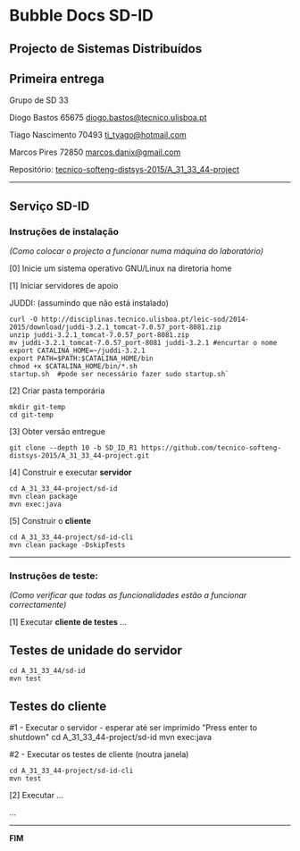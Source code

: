 # Bubble Docs SD-ID
## Projecto de Sistemas Distribuídos ##

## Primeira entrega ##

Grupo de SD 33

Diogo Bastos	65675 diogo.bastos@tecnico.ulisboa.pt 

Tiago Nascimento 70493	ti_tyago@hotmail.com

Marcos Pires 	 72850	marcos.danix@gmail.com



Repositório:
[tecnico-softeng-distsys-2015/A_31_33_44-project](https://github.com/tecnico-softeng-distsys-2015/A_31_33_44-project/)


-------------------------------------------------------------------------------

## Serviço SD-ID

### Instruções de instalação 
*(Como colocar o projecto a funcionar numa máquina do laboratório)*

[0] Inicie um sistema operativo GNU/Linux na diretoria home

[1] Iniciar servidores de apoio

JUDDI: (assumindo que não está instalado)

    curl -O http://disciplinas.tecnico.ulisboa.pt/leic-sod/2014-2015/download/juddi-3.2.1_tomcat-7.0.57_port-8081.zip
    unzip juddi-3.2.1_tomcat-7.0.57_port-8081.zip
    mv juddi-3.2.1_tomcat-7.0.57_port-8081 juddi-3.2.1 #encurtar o nome
    export CATALINA_HOME=~/juddi-3.2.1
    export PATH=$PATH:$CATALINA_HOME/bin
    chmod +x $CATALINA_HOME/bin/*.sh
    startup.sh  #pode ser necessário fazer sudo startup.sh`

[2] Criar pasta temporária

    mkdir git-temp
    cd git-temp

[3] Obter versão entregue

    git clone --depth 10 -b SD_ID_R1 https://github.com/tecnico-softeng-distsys-2015/A_31_33_44-project.git

[4] Construir e executar **servidor**

    cd A_31_33_44-project/sd-id
    mvn clean package 
    mvn exec:java

[5] Construir o **cliente**
   
    cd A_31_33_44-project/sd-id-cli 
    mvn clean package -DskipTests



-------------------------------------------------------------------------------

### Instruções de teste: ###
*(Como verificar que todas as funcionalidades estão a funcionar correctamente)*


[1] Executar **cliente de testes** ...


## Testes de unidade do servidor

    cd A_31_33_44/sd-id
    mvn test

## Testes do cliente

#1 - Executar o servidor - esperar até ser imprimido "Press enter to shutdown"
    cd A_31_33_44-project/sd-id
    mvn exec:java

#2 - Executar os testes de cliente (noutra janela)

    cd A_31_33_44-project/sd-id-cli  
    mvn test

[2] Executar ...



...


-------------------------------------------------------------------------------
**FIM**
